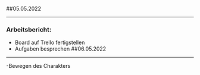 ##05.05.2022
___
### Arbeitsbericht:
- Board auf Trello fertigstellen
- Aufgaben besprechen
##06.05.2022
---
-Bewegen des Charakters

